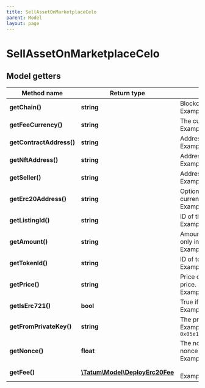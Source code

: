 ```yaml
---
title: SellAssetOnMarketplaceCelo
parent: Model
layout: page
---
```


# SellAssetOnMarketplaceCelo

## Model getters

Method name | Return type | Description | Notes
------------ | ------------- | ------------- | -------------
**getChain()** | **string** | Blockchain to work with. <br>Example: `CELO` |
**getFeeCurrency()** | **string** | The currency in which the transaction fee will be paid <br>Example: `null` |
**getContractAddress()** | **string** | Address of the marketplace smart contract. <br>Example: `0x687422eEA2cB73B5d3e242bA5456b782919AFc85` |
**getNftAddress()** | **string** | Address of the NFT asset to sell smart contract. <br>Example: `0x687422eEA2cB73B5d3e242bA5456b782919AFc85` |
**getSeller()** | **string** | Address of the seller of the NFT asset. <br>Example: `0x687422eEA2cB73B5d3e242bA5456b782919AFc85` |
**getErc20Address()** | **string** | Optional address of the ERC20 token, which will be used as a selling currency of the NFT. <br>Example: `0x687422eEA2cB73B5d3e242bA5456b782919AFc85` | [optional]
**getListingId()** | **string** | ID of the listing. It's up to the developer to generate unique ID <br>Example: `null` |
**getAmount()** | **string** | Amount of the assets to be sent. For ERC-721 tokens, enter amount only in case of native currency cashback. <br>Example: `1` | [optional]
**getTokenId()** | **string** | ID of token, if transaction is for ERC-721 or ERC-1155. <br>Example: `100000` |
**getPrice()** | **string** | Price of the asset to sell. Marketplace fee will be obtained on top of this price. <br>Example: `100000` |
**getIsErc721()** | **bool** | True if asset is NFT of type ERC721, false if ERC1155. <br>Example: `true` |
**getFromPrivateKey()** | **string** | The private key of the seller's blockchain address <br>Example: `0x05e150c73f1920ec14caa1e0b6aa09940899678051a78542840c2668ce5080c2` |
**getNonce()** | **float** | The nonce to be set to the transaction; if not present, the last known nonce will be used <br>Example: `1` | [optional]
**getFee()** | [**\Tatum\Model\DeployErc20Fee**](../DeployErc20Fee) |  <br>Example: `null` | [optional]

